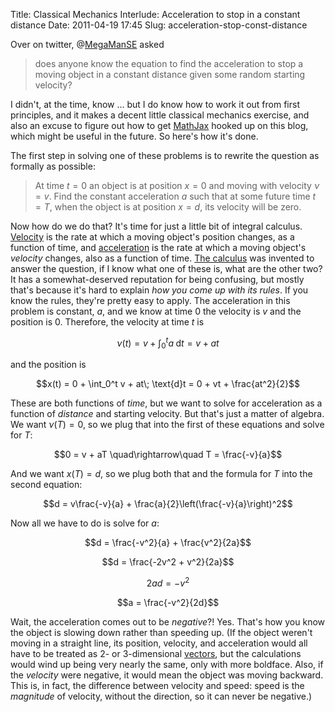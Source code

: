 Title: Classical Mechanics Interlude: Acceleration to stop in a constant distance
Date: 2011-04-19 17:45
Slug: acceleration-stop-const-distance

Over on twitter, @[MegaManSE][] asked

> does anyone know the equation to find the acceleration to stop a
> moving object in a constant distance given some random starting
> velocity?

I didn't, at the time, know ... but I do know how to work it out from
first principles, and it makes a decent little classical mechanics
exercise, and also an excuse to figure out how to get [MathJax][mjx]
hooked up on this blog, which might be useful in the future. So here's
how it's done.

The first step in solving one of these problems is to rewrite the
question as formally as possible:

> At time $t=0$ an object is at position $x=0$ and moving with
> velocity $\nu=v$. Find the constant acceleration $a$ such
> that at some future time $t=T$, when the object is at position
> $x=d$, its velocity will be zero.

Now how do we do that? It's time for just a little bit of integral
calculus. [Velocity][] is the rate at which a moving object's position
changes, as a function of time, and [acceleration][] is the rate at
which a moving object's *velocity* changes, also as a function of
time. [The calculus][] was invented to answer the question, if I know
what one of these is, what are the other two? It has a somewhat-deserved
reputation for being confusing, but mostly that's because it's hard to
explain *how you come up with its rules*. If you know the rules,
they're pretty easy to apply. The acceleration in this problem is
constant, $a$, and we know at time $0$ the velocity is
$v$ and the position is $0$. Therefore, the velocity at
time $t$ is

$$\nu(t) = v + \int_0^t a\; \text{d}t = v + at$$

and the position is

$$x(t) = 0 + \int_0^t v + at\; \text{d}t = 0 + vt +
\frac{at^2}{2}$$

These are both functions of *time*, but we want to solve for
acceleration as a function of *distance* and starting velocity. But
that's just a matter of algebra. We want $\nu(T) = 0$, so we plug
that into the first of these equations and solve for $T$:

$$0 = v + aT \quad\rightarrow\quad T = \frac{-v}{a}$$

And we want $x(T) = d$, so we plug both that and the formula for
$T$ into the second equation:

$$d = v\frac{-v}{a} + \frac{a}{2}\left(\frac{-v}{a}\right)^2$$

Now all we have to do is solve for $a$:

$$d = \frac{-v^2}{a} + \frac{v^2}{2a}$$

$$d = \frac{-2v^2 + v^2}{2a}$$

$$2ad = -v^2$$

$$a = \frac{-v^2}{2d}$$

Wait, the acceleration comes out to be *negative*?! Yes. That's how
you know the object is slowing down rather than speeding up. (If the
object weren't moving in a straight line, its position, velocity, and
acceleration would all have to be treated as 2- or 3-dimensional
[vectors][], but the calculations would wind up being very nearly the
same, only with more boldface. Also, if the *velocity* were negative,
it would mean the object was moving backward. This is, in fact, the
difference between velocity and speed: speed is the *magnitude* of
velocity, without the direction, so it can never be negative.)

[MegaManSE]: http://twitter.com/MegaManSE
[mjx]: http://www.mathjax.org/
[Velocity]: http://en.wikipedia.org/wiki/Velocity
[acceleration]: http://en.wikipedia.org/wiki/Acceleration
[The calculus]: http://en.wikipedia.org/wiki/Calculus
[vectors]: http://en.wikipedia.org/wiki/Euclidean_vector
